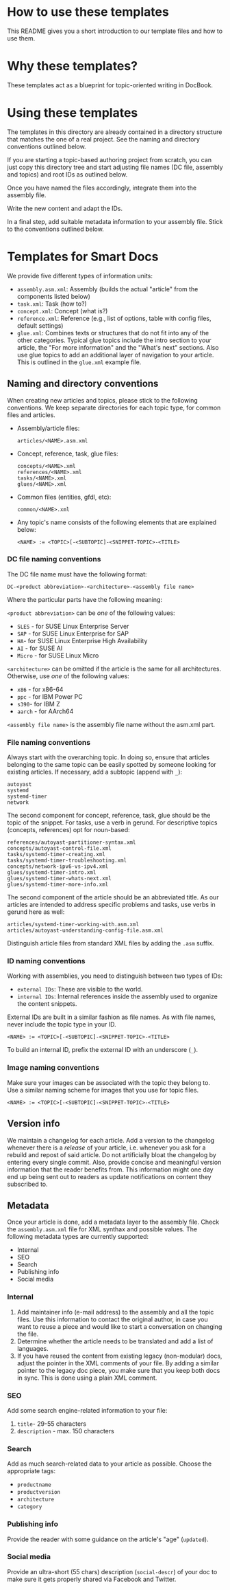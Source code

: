 # How to use these templates

This README gives you a short introduction to our template files and how to use them.


# Why these templates?

These templates act as a blueprint for topic-oriented writing in DocBook.


# Using these templates

The templates in this directory are already contained in a directory structure that matches the 
one of a real project. See the naming and directory conventions outlined below.

If you are starting a topic-based authoring project from scratch, you can just copy this directory 
tree and start adjusting file names (DC file, assembly and topics) and root IDs as outlined below.

Once you have named the files accordingly, integrate them into the assembly file.

Write the new content and adapt the IDs.

In a final step, add suitable metadata information to your assembly file. Stick to the 
conventions outlined below.


# Templates for Smart Docs

We provide five different types of information units:

* `assembly.asm.xml`: Assembly (builds the actual "article" from the components listed below)
* `task.xml`: Task (how to?)
* `concept.xml`: Concept (what is?)
* `reference.xml`: Reference (e.g., list of options, table with config files, default settings)
* `glue.xml`: Combines texts or structures that do not fit into any of the other categories. 
Typical glue topics include the intro section to your article, the "For more information" and the 
"What's next" sections. Also use glue topics to add an additional layer of navigation to your 
article. This is outlined in the `glue.xml` example file.


## Naming and directory conventions

When creating new articles and topics, please stick to the following conventions. We keep separate 
directories for each topic type, for common files and articles.

* Assembly/article files:

      articles/<NAME>.asm.xml

* Concept, reference, task, glue files:

      concepts/<NAME>.xml
      references/<NAME>.xml
      tasks/<NAME>.xml
      glues/<NAME>.xml

* Common files (entities, gfdl, etc):

      common/<NAME>.xml

* Any topic's name consists of the following elements that are explained below:

      <NAME> := <TOPIC>[-<SUBTOPIC]-<SNIPPET-TOPIC>-<TITLE>

### DC file naming conventions

The DC file name must have the following format:
```
DC-<product abbreviation>-<architecture>-<assembly file name>
```

Where the particular parts have the following meaning:

`<product abbreviation>` can be *one* of the following values:

* `SLES` - for SUSE Linux Enterprise Server
* `SAP` - for SUSE Linux Enterprise for SAP
* `HA`- for SUSE Linux Enterprise High Availability
* `AI` - for SUSE AI
* `Micro` - for SUSE Linux Micro

`<architecture>` can be omitted if the article is the same for all architectures. Otherwise, use *one* of the following values:
* `x86` - for x86-64
* `ppc` - for IBM Power PC
* `s390`- for IBM Z
* `aarch` - for AArch64

`<assembly file name>` is the assembly file name without the asm.xml part. 

### File naming conventions

Always start with the overarching topic. In doing so, ensure that articles belonging to the same topic can be easily spotted by someone looking for existing articles. If necessary, add a subtopic (append with `_`):
```
autoyast
systemd
systemd-timer
network
```

The second component for concept, reference, task, glue should be the topic of the snippet. For tasks, use a verb in gerund. For descriptive topics (concepts, references) opt for noun-based:

```
references/autoyast-partitioner-syntax.xml
concepts/autoyast-control-file.xml
tasks/systemd-timer-creating.xml
tasks/systemd-timer-troubleshooting.xml
concepts/network-ipv6-vs-ipv4.xml
glues/systemd-timer-intro.xml
glues/systemd-timer-whats-next.xml
glues/systemd-timer-more-info.xml
```

The second component of the article should be an abbreviated title. As our articles are intended to address specific problems and tasks, use verbs in gerund here as well:

```
articles/systemd-timer-working-with.asm.xml
articles/autoyast-understanding-config-file.asm.xml
```

Distinguish article files from standard XML files by adding the `.asm` suffix.


### ID naming conventions

Working with assemblies, you need to distinguish between two types of IDs:

* `external IDs`: These are visible to the world.
* `internal IDs`: Internal references inside the assembly used to organize the content snippets.

External IDs are built in a similar fashion as file names. As with file names, never include the 
topic type in your ID.

```
<NAME> := <TOPIC>[-<SUBTOPIC]-<SNIPPET-TOPIC>-<TITLE>
```

To build an internal ID, prefix the external ID with an underscore (`_`).


### Image naming conventions

Make sure your images can be associated with the topic they belong to. Use a similar naming scheme 
for images that you use for topic files.


```
<NAME> := <TOPIC>[-<SUBTOPIC]-<SNIPPET-TOPIC>-<TITLE>
```
## Version info

We maintain a changelog for each article. Add a version to the changelog whenever there is a 
*release* of your article, i.e. whenever you ask for a rebuild and repost of said article. Do not 
artificially bloat the changelog by entering every single commit. Also, provide concise and 
meaningful version information that the reader benefits from. This information might one day end up 
being sent out to readers as update notifications on content they subscribed to.

## Metadata

Once your article is done, add a metadata layer to the assembly file. Check the `assembly.asm.xml` 
file for XML synthax and possible values. The following metadata types are currently supported:

* Internal
* SEO
* Search
* Publishing info
* Social media

### Internal 

1. Add maintainer info (e-mail address) to the assembly and all the topic files. Use this information to contact the original author, in case you want to reuse a piece and would like to start a conversation on changing the file.
1. Determine whether the article needs to be translated and add a list of languages.
1. If you have reused the content from existing legacy (non-modular) docs, adjust the pointer in the 
XML comments of your file. By adding a similar pointer to the legacy doc piece, you make sure that 
you keep both docs in sync. This is done using a plain XML comment.

### SEO

Add some search engine-related information to your file:
1. `title`- 29-55 characters
1. `description` - max. 150 characters

### Search

Add as much search-related data to your article as possible. Choose the appropriate tags:
* `productname`
* `productversion`
* `architecture`
* `category`

### Publishing info

Provide the reader with some guidance on the article's "age" (`updated`).

### Social media

Provide an ultra-short (55 chars) description (`social-descr`) of your doc to make sure it 
gets properly shared via Facebook and Twitter.
